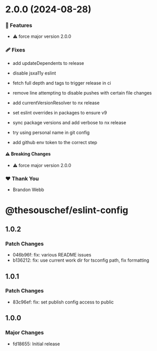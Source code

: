 # 2.0.0 (2024-08-28)

### 🚀 Features

- ⚠️ force major version 2.0.0

### 🩹 Fixes

- add updateDependents to release

- disable jsxa11y eslint

- fetch full depth and tags to trigger release in ci

- remove line attempting to disable pushes with certain file changes

- add currentVersionResolver to nx release

- set eslint overrides in packages to ensure v9

- sync package versions and add verbose to nx release

- try using personal name in git config

- add github env token to the correct step

#### ⚠️ Breaking Changes

- ⚠️ force major version 2.0.0

### ❤️ Thank You

- Brandon Webb

# @thesouschef/eslint-config

## 1.0.2

### Patch Changes

- 046b96f: fix: various README issues
- b136212: fix: use current work dir for tsconfig path, fix formatting

## 1.0.1

### Patch Changes

- 83c96ef: fix: set publish config access to public

## 1.0.0

### Major Changes

- fd18655: Initial release

